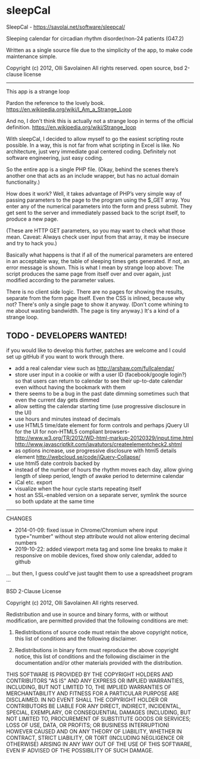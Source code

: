# sleepCal

SleepCal - https://savolai.net/software/sleepcal/

Sleeping calendar for circadian rhythm disorder/non-24 patients (G47.2)

Written as a single source file due to the simplicity of the app, to make code maintenance simple.

Copyright (c) 2012, Olli Savolainen 
All rights reserved. 
open source, bsd 2-clause license

***

This app is a strange loop

Pardon the reference to the lovely book.
https://en.wikipedia.org/wiki/I_Am_a_Strange_Loop

And no, I don't think this is actually not a strange loop in terms of the official definition.
https://en.wikipedia.org/wiki/Strange_loop

With sleepCal, I decided to allow myself to go the easiest scripting route possible. In a way, this is not far from what scripting in Excel is like. No architecture, just very immediate goal centered coding. Definitely not software engineering, just easy coding.

So the entire app is a single PHP file. (Okay, behind the scenes there’s another one that acts as an include wrapper, but has no actual domain functionality.)

How does it work? Well, it takes advantage of PHP’s very simple way of passing parameters to the page to the program using the $_GET array. You enter any of the numerical parameters into the form and press submit. They get sent to the server and immediately passed back to the script itself, to produce a new page. 

(These are HTTP GET parameters, so you may want to check what those mean. Caveat: Always check user input from that array, it may be insecure and try to hack you.) 

Basically what happens is that if all of the numerical parameters are entered in an acceptable way, the table of sleeping times gets generated. If not, an error message is shown. This is what I mean by strange loop above: The script produces the same page from itself over and over again, just modified according to the parameter values. 

There is no client side logic. There are no pages for showing the results, separate from the form page itself. Even the CSS is inlined, because why not? There's only a single page to show it anyway. (Don't come whining to me about wasting bandwidth. The page is tiny anyway.) It's a kind of a strange loop.

## TODO - DEVELOPERS WANTED!

if you would like to develop this further, patches are welcome and I could set up gitHub if you want to work through there.
* add a real calendar view such as http://arshaw.com/fullcalendar/
* store user input in a cookie or with a user ID (facebook/google login?) so that users can return to calendar to see their up-to-date calendar even without having the bookmark with them
* there seems to be a bug in the past date dimming sometimes such that even the current day gets dimmed
* allow setting the calendar starting time (use progressive disclosure in the UI)
* use hours and minutes instead of decimals
* use HTML5 time/date element for form controls and perhaps jQuery UI for the UI for non-HTML5 compliant browsers- http://www.w3.org/TR/2012/WD-html-markup-20120329/input.time.html  http://www.javascriptkit.com/javatutors/createelementcheck2.shtml
* as options increase, use progressive disclosure with html5 details element http://webcloud.se/code/jQuery-Collapse/
* use html5 date controls backed by
* instead of the number of hours the rhythm moves each day, allow giving length of sleep period, length of awake period to determine calendar 
* iCal etc. export
* visualize when the hour cycle starts repeating itself
* host an SSL-enabled version on a separate server, symlink the source so both update at the same time
*** 
CHANGES
* 2014-01-09: fixed issue in Chrome/Chromium where input type="number" without step attribute would not allow entering decimal numbers
* 2019-10-22: added viewport meta tag and some line breaks to make it responsive on mobile devices, fixed show only calendar, added to github


... but then, I guess could've just taught them to use a spreadsheet program ...


BSD 2-Clause License

Copyright (c) 2012, Olli Savolainen
All rights reserved.

Redistribution and use in source and binary forms, with or without
modification, are permitted provided that the following conditions are met:

1. Redistributions of source code must retain the above copyright notice, this
   list of conditions and the following disclaimer.

2. Redistributions in binary form must reproduce the above copyright notice,
   this list of conditions and the following disclaimer in the documentation
   and/or other materials provided with the distribution.

THIS SOFTWARE IS PROVIDED BY THE COPYRIGHT HOLDERS AND CONTRIBUTORS "AS IS"
AND ANY EXPRESS OR IMPLIED WARRANTIES, INCLUDING, BUT NOT LIMITED TO, THE
IMPLIED WARRANTIES OF MERCHANTABILITY AND FITNESS FOR A PARTICULAR PURPOSE ARE
DISCLAIMED. IN NO EVENT SHALL THE COPYRIGHT HOLDER OR CONTRIBUTORS BE LIABLE
FOR ANY DIRECT, INDIRECT, INCIDENTAL, SPECIAL, EXEMPLARY, OR CONSEQUENTIAL
DAMAGES (INCLUDING, BUT NOT LIMITED TO, PROCUREMENT OF SUBSTITUTE GOODS OR
SERVICES; LOSS OF USE, DATA, OR PROFITS; OR BUSINESS INTERRUPTION) HOWEVER
CAUSED AND ON ANY THEORY OF LIABILITY, WHETHER IN CONTRACT, STRICT LIABILITY,
OR TORT (INCLUDING NEGLIGENCE OR OTHERWISE) ARISING IN ANY WAY OUT OF THE USE
OF THIS SOFTWARE, EVEN IF ADVISED OF THE POSSIBILITY OF SUCH DAMAGE.
